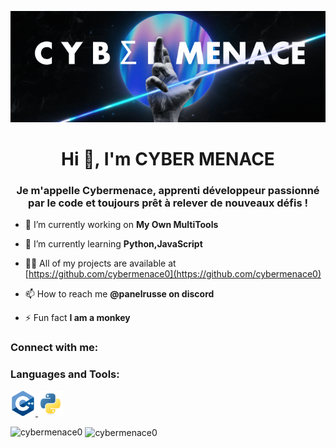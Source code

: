 ![logo](https://github.com/cybermenace0/cybermenace0/blob/main/Github%20Banner.gif)
<h1 align="center">Hi 👋, I'm CYBER MENACE</h1>
<h3 align="center">Je m'appelle Cybermenace, apprenti développeur passionné par le code et toujours prêt à relever de nouveaux défis !</h3>

- 🔭 I’m currently working on **My Own MultiTools**

- 🌱 I’m currently learning **Python,JavaScript**

- 👨‍💻 All of my projects are available at [https://github.com/cybermenace0](https://github.com/cybermenace0)

- 📫 How to reach me **@panelrusse on discord**

- ⚡ Fun fact **I am a monkey**

<h3 align="left">Connect with me:</h3>
<p align="left">
</p>

<h3 align="left">Languages and Tools:</h3>
<p align="left"> <a href="https://www.w3schools.com/cpp/" target="_blank" rel="noreferrer"> <img src="https://raw.githubusercontent.com/devicons/devicon/master/icons/cplusplus/cplusplus-original.svg" alt="cplusplus" width="40" height="40"/> </a> <a href="https://www.python.org" target="_blank" rel="noreferrer"> <img src="https://raw.githubusercontent.com/devicons/devicon/master/icons/python/python-original.svg" alt="python" width="40" height="40"/> </a> </p>

<p><img align="left" src="https://github-readme-stats.vercel.app/api/top-langs?username=cybermenace0&show_icons=true&locale=en&layout=compact" alt="cybermenace0" /></p>

<p>&nbsp;<img align="center" src="https://github-readme-stats.vercel.app/api?username=cybermenace0&show_icons=true&theme=synthwave&hide_border=true&locale=en" alt="cybermenace0" /></p>
